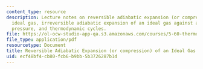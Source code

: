 ```yaml
---
content_type: resource
description: Lecture notes on reversible adiabatic expansion (or compression) of an
  ideal gas, irreversible adiabatic expansion of an ideal gas against a constant external
  pressure, and thermodynamic cycles.
file: https://ol-ocw-studio-app-qa.s3.amazonaws.com/courses/5-60-thermodynamics-kinetics-spring-2008/ecf48bf4cb80fcb6b9bb5b3726287b1d_5_60_lecture5.pdf
file_type: application/pdf
resourcetype: Document
title: Reversible Adiabatic Expansion (or compression) of an Ideal Gas
uid: ecf48bf4-cb80-fcb6-b9bb-5b3726287b1d
---
```

